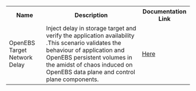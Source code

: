 <table>
<tr>
<th> Name </th>
<th> Description </th>
<th> Documentation Link </th>
</tr>
<tr>
 <td> OpenEBS Target Network Delay </td>
 <td> Inject delay in storage target and verify the application availability .This scenario validates the behaviour of application and OpenEBS persistent volumes in the amidst of chaos induced on OpenEBS data plane and control plane components.
 </td>
 <td>  <a href="https://docs.litmuschaos.io/docs/openebs-target-network-delay/"> Here </a> </td>
 </tr>
 </table>
